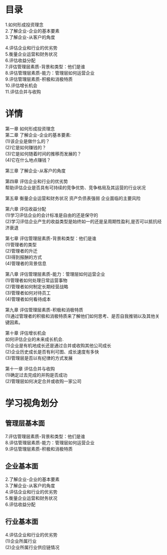 # 目录
1.如何形成投资理念    
2.了解企业-企业的基本要素       
3.了解企业-从客户的角度 
     
4.评估企业和行业的优劣势      
5.衡量企业运营和财务状况      
6.评估收益分配      
7.评估管理层素质-背景和类型：他们是谁       
8.评估管理层素质-能力：管理层如何运营企业       
9.评估管理层素质-积极和消极特质      
10.评估增长机会     
11.评估合并与收购    

# 详情
第一章 如何形成投资理念   
第二章 了解企业-企业的基本要素:   
  (1)该企业是做什么的？    
  (2)它是如何赚钱的？    
  (3)它是如何随着时间的推移而发展的？    
  (4)它在什么地点赚钱？    

第三章 了解企业-从客户的角度   
  
第四章 评估企业和行业的优劣势   
  帮助评估企业是否具有可持续的竞争优势、竞争格局及其运营的行业状况

第五章 衡量企业运营和财务状况 
  资产负债表强弱
  企业面临的主要风险

第六章 评估收益分配     
  (1)学习评估企业的会计标准是自由的还是保守的   
  (2)学习评估企业产生的收益类型是始终如一的还是呈周期性盈利,是否可以抵抗经济衰退   

第七章 评估管理层素质-背景和类型：他们是谁       
  (1)管理者的类型   
  (2)管理者的升迁   
  (3)得到报酬的方式    
  (4)管理者的背景信息    

第八章 评估管理层素质-能力：管理层如何运营企业     
  (1)管理者如何处理日常运营事物   
  (2)管理者如何制定长期经营战略   
  (3)管理者如何对待员工   
  (4)管理者如何看待成本   

第九章 评估管理层素质-积极和消极特质    
  (1)通过管理者的积极和消极特质来了解他们如何思考、是否自我推销以及其他关键因素。   

第十章 评估增长机会   
  如何评估企业的未来成长机会.    
  (1)企业是有机地成长还是通过合并或收购其他公司成长    
  (2)企业历史成长是否有利可图、成长速度有多快   
  (3)管理层是否以有纪律的方式发展    

第十一章 评估合并与收购    
  (1)确定过去完成的并购是否成功   
  (2)管理层如何决定合并或收购一家公司    
  
# 学习视角划分  
## 管理层基本面
7.评估管理层素质-背景和类型：他们是谁   
8.评估管理层素质-能力：管理层如何运营企业    
9.评估管理层素质-积极和消极特质    

## 企业基本面
2.了解企业-企业的基本要素    
3.了解企业-从客户的角度    
4.评估企业和行业的优劣势   
5.衡量企业运营和财务状况    
6.评估收益分配    

## 行业基本面   
4.评估企业和行业的优劣势   
 (1)企业所属行业    
 (2)企业所属行业供应链情况    
  
  


